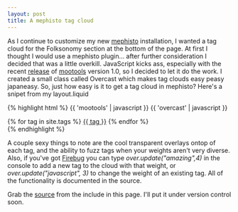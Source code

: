 ```yaml
---
layout: post
title: A mephisto tag cloud
---
```


As I continue to customize my new [mephisto](http://mephistoblog.com) installation, I wanted a tag cloud for the Folksonomy section at the bottom of the page.  At first I thought I would use a mephisto plugin... after further consideration I decided that was a little overkill.  JavaScript kicks ass, especially with the recent [release](http://blog.mad4milk.net/entry/mootools-version-1-official-world-release) of [mootools](http://mootools.net) version 1.0, so I decided to let it do the work.  I created a small class called Overcast which makes tag clouds easy peasy japaneasy.  So, just how easy is it to get a tag cloud in mephisto?  Here's a snipet from my layout.liquid

{% highlight html %}
{{ 'mootools' | javascript }}
{{ 'overcast' | javascript }}
</head>

<div id="overcast">
  {% for tag in site.tags %}
    <a href="/tags/{{ tag }}" class="_{{tag | tagged_articles | size}}" rel="tag">{{ tag }}</a>
  {% endfor %}
</div>
<script type="text/javascript">
/* <![CDATA[ */
  over = new Overcast({min: 1, fuzz: 2, overlay: "/images/gloss.png"});
/* ]]> */
</script>
{% endhighlight %}

A couple sexy things to note are the cool transparent overlays ontop of each tag, and the ability to fuzz tags when your weights aren't very diverse.  Also, if you've got [Firebug](http://getfirebug.com) you can type _over.update("amazing",4)_ in the console to add a new tag to the cloud with that weight, or _over.update("javascript", 3)_ to change the weight of an existing tag.  All of the functionality is documented in the source.

Grab the [source](http://vandev.com/javascripts/overcast.js) from the include in this page.  I'll put it under version control soon.

